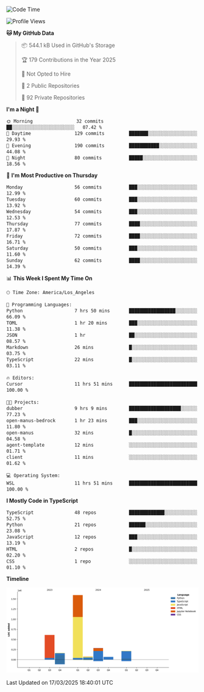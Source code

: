 <!--START_SECTION:waka-->
![Code Time](http://img.shields.io/badge/Code%20Time-47%20hrs%2014%20mins-blue)

![Profile Views](http://img.shields.io/badge/Profile%20Views-0-blue)

**🐱 My GitHub Data** 

> 📦 544.1 kB Used in GitHub's Storage 
 > 
> 🏆 179 Contributions in the Year 2025
 > 
> 🚫 Not Opted to Hire
 > 
> 📜 2 Public Repositories 
 > 
> 🔑 92 Private Repositories 
 > 
**I'm a Night 🦉** 

```text
🌞 Morning                32 commits          ██░░░░░░░░░░░░░░░░░░░░░░░   07.42 % 
🌆 Daytime                129 commits         ███████░░░░░░░░░░░░░░░░░░   29.93 % 
🌃 Evening                190 commits         ███████████░░░░░░░░░░░░░░   44.08 % 
🌙 Night                  80 commits          █████░░░░░░░░░░░░░░░░░░░░   18.56 % 
```
📅 **I'm Most Productive on Thursday** 

```text
Monday                   56 commits          ███░░░░░░░░░░░░░░░░░░░░░░   12.99 % 
Tuesday                  60 commits          ███░░░░░░░░░░░░░░░░░░░░░░   13.92 % 
Wednesday                54 commits          ███░░░░░░░░░░░░░░░░░░░░░░   12.53 % 
Thursday                 77 commits          ████░░░░░░░░░░░░░░░░░░░░░   17.87 % 
Friday                   72 commits          ████░░░░░░░░░░░░░░░░░░░░░   16.71 % 
Saturday                 50 commits          ███░░░░░░░░░░░░░░░░░░░░░░   11.60 % 
Sunday                   62 commits          ████░░░░░░░░░░░░░░░░░░░░░   14.39 % 
```


📊 **This Week I Spent My Time On** 

```text
🕑︎ Time Zone: America/Los_Angeles

💬 Programming Languages: 
Python                   7 hrs 50 mins       █████████████████░░░░░░░░   66.09 % 
TOML                     1 hr 20 mins        ███░░░░░░░░░░░░░░░░░░░░░░   11.38 % 
JSON                     1 hr                ██░░░░░░░░░░░░░░░░░░░░░░░   08.57 % 
Markdown                 26 mins             █░░░░░░░░░░░░░░░░░░░░░░░░   03.75 % 
TypeScript               22 mins             █░░░░░░░░░░░░░░░░░░░░░░░░   03.11 % 

🔥 Editors: 
Cursor                   11 hrs 51 mins      █████████████████████████   100.00 % 

🐱‍💻 Projects: 
dubber                   9 hrs 9 mins        ███████████████████░░░░░░   77.23 % 
open-manus-bedrock       1 hr 23 mins        ███░░░░░░░░░░░░░░░░░░░░░░   11.80 % 
open-manus               32 mins             █░░░░░░░░░░░░░░░░░░░░░░░░   04.58 % 
agent-template           12 mins             ░░░░░░░░░░░░░░░░░░░░░░░░░   01.71 % 
client                   11 mins             ░░░░░░░░░░░░░░░░░░░░░░░░░   01.62 % 

💻 Operating System: 
WSL                      11 hrs 51 mins      █████████████████████████   100.00 % 
```

**I Mostly Code in TypeScript** 

```text
TypeScript               48 repos            █████████████░░░░░░░░░░░░   52.75 % 
Python                   21 repos            ██████░░░░░░░░░░░░░░░░░░░   23.08 % 
JavaScript               12 repos            ███░░░░░░░░░░░░░░░░░░░░░░   13.19 % 
HTML                     2 repos             █░░░░░░░░░░░░░░░░░░░░░░░░   02.20 % 
CSS                      1 repo              ░░░░░░░░░░░░░░░░░░░░░░░░░   01.10 % 
```



**Timeline**

![Lines of Code chart](https://raw.githubusercontent.com/hassanxelamin/hassanxelamin/main/assets/bar_graph.png)


 Last Updated on 17/03/2025 18:40:01 UTC
<!--END_SECTION:waka-->

<!--
**hassanxelamin/hassanxelamin** is a ✨ _special_ ✨ repository because its `README.md` (this file) appears on your GitHub profile.

Here are some ideas to get you started:

- 🔭 I’m currently working on ...
- 🌱 I’m currently learning ...
- 👯 I’m looking to collaborate on ...
- 🤔 I’m looking for help with ...
- 💬 Ask me about ...
- 📫 How to reach me: ...
- 😄 Pronouns: ...
- ⚡ Fun fact: ...
-->

